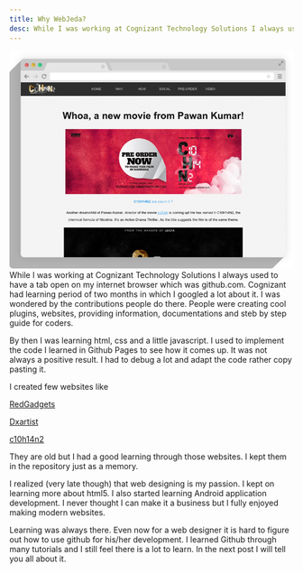 ```yaml
---
title: Why WebJeda?
desc: While I was working at Cognizant Technology Solutions I always used to have a tab open on my internet browser which was github.com. Cognizant had learning period of two months in which I googled a lot about it.
---
```


![c10h14n2](/images/c10h14n2movie-mockup.png "Test")
While I was working at Cognizant Technology Solutions I always used to have a tab open on my internet browser which was github.com. Cognizant had learning period of two months in which I googled a lot about it. I was wondered by the contributions people do there. People were creating cool plugins, websites, providing information, documentations and steb by step guide for coders.

By then I was learning html, css and a little javascript. I used to implement the code I learned in Github Pages to see how it comes up. It was not always a positive result. I had to debug a lot and adapt the code rather copy pasting it. 

I created few websites like


[RedGadgets](http://redgadget.github.io/)

[Dxartist](http://dxartist.github.io/)

[c10h14n2](http://c10h14n2movie.com)

They are old but I had a good learning through those websites. I kept them in the repository just as a memory.


I realized (very late though) that web designing is my passion. I kept on learning more about html5. I also started learning Android application development. I never thought I can make it a business but I fully enjoyed making modern websites.

Learning was always there. Even now for a web designer it is hard to figure out how to use github for his/her development. I learned Github through many tutorials and I still feel there is a lot to learn. In the next post I will tell you all about it.

